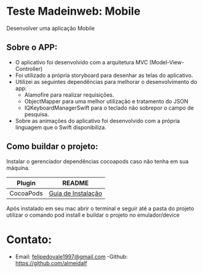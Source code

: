 # Teste Madeinweb: Mobile
Desenvolver uma aplicação Mobile

## Sobre o APP:
- O aplicativo foi desenvolvido com a arquitetura MVC (Model-View-Controller)
- Foi utilizado a própria storyboard para desenhar as telas do aplicativo. 
- Utilizei as seguintes dependências para melhorar o desenvolvimento do app: 	
    * Alamofire para realizar requisições.
    * ObjectMapper para uma melhor utilização e tratamento do JSON
    * IQKeyboardManagerSwift para o teclado não sobrepor o campo de pesquisa.
- Sobre as animações do aplicativo foi desenvolvido com a própria linguagem que o Swift disponibiliza.

## Como buildar o projeto:
Instalar o gerenciador dependências cocoapods caso não tenha em sua máquina.

| Plugin | README |
| ------ | ------ |
| CocoaPods | [Guia de Instalação][PlDb] |

Após instalado em seu mac abrir o terminal e seguir até a pasta do projeto utilizar o comando pod install e buildar o projeto no emulador/device

   [PlDb]: <https://cocoapods.org/>

   
   
# Contato:
- Email: felipedovale1997@gmail.com
-Github: https://github.com/almeidalf
